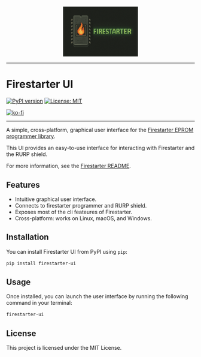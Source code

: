 <p align="center"><img src="https://github.com/henols/firestarter_app/blob/main/images/firestarter_logo.png" alt="Firestarter EPROM Programmer" width="200"></p>

----

# Firestarter UI

[![PyPI version](https://badge.fury.io/py/firestarter-ui.svg)](https://badge.fury.io/py/firestarter-ui)
[![License: MIT](https://img.shields.io/badge/License-MIT-yellow.svg)](https://opensource.org/licenses/MIT)

[![ko-fi](https://ko-fi.com/img/githubbutton_sm.svg)](https://ko-fi.com/E1E21I2WWW)

----
A simple, cross-platform, graphical user interface for the [Firestarter EPROM programmer library](https://github.com/henols/firestarter).

This UI provides an easy-to-use interface for interacting with Firestarter and the RURP shield.

For more information, see the [Firestarter README](https://github.com/henols/firestarter_app/blob/main/README.md).

## Features

*   Intuitive graphical user interface.
*   Connects to firestarter programmer and RURP shield.
*   Exposes most of the cli feateures of Firestarter.
*   Cross-platform: works on Linux, macOS, and Windows.


## Installation

You can install Firestarter UI from PyPI using `pip`:

```bash
pip install firestarter-ui
```

## Usage

Once installed, you can launch the user interface by running the following command in your terminal:

```bash
firestarter-ui
```


## License

This project is licensed under the MIT License.